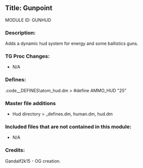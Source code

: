 ## Title: Gunpoint

MODULE ID: GUNHUD

### Description:

Adds a dynamic hud system for energy and some ballistics guns.

### TG Proc Changes:
- N/A
### Defines:

.code\__DEFINES\atom_hud.dm > #define AMMO_HUD	"25"

### Master file additions

- Hud directory > _defines.dm, human.dm, hud.dm

### Included files that are not contained in this module:

- N/A

### Credits:
Gandalf2k15 - OG creation.

